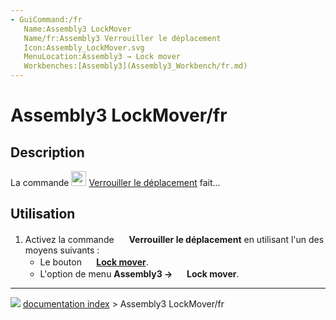 ```yaml
---
- GuiCommand:/fr
   Name:Assembly3 LockMover
   Name/fr:Assembly3 Verrouiller le déplacement
   Icon:Assembly_LockMover.svg‎‎
   MenuLocation:Assembly3 → Lock mover
   Workbenches:[Assembly3](Assembly3_Workbench/fr.md)
---
```


# Assembly3 LockMover/fr

## Description

La commande <img alt="" src=images/Assembly_LockMover.svg  style="width:24px;"> [Verrouiller le déplacement](Assembly3_LockMover/fr.md) fait\...

## Utilisation

1.  Activez la commande <img alt="" src=images/Assembly_LockMover.svg  style="width:16px;"> **Verrouiller le déplacement** en utilisant l\'un des moyens suivants :
    -   Le bouton **<img src="images/Assembly_LockMover.svg" width=16px> [Lock mover](Assembly3_LockMover/fr.md)**.
    -   L\'option de menu **Assembly3 → <img src="images/Assembly_LockMover.svg" width=16px> Lock mover**.



---
![](images/Right_arrow.png) [documentation index](../README.md) > Assembly3 LockMover/fr
